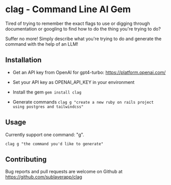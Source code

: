 # clag - Command Line AI Gem

Tired of trying to remember the exact flags to use or digging through
documentation or googling to find how to do the thing you're trying to do?

Suffer no more! Simply describe what you're trying to do and generate the
command with the help of an LLM!

## Installation

* Get an API key from OpenAI for gpt4-turbo: https://platform.openai.com/

* Set your API key as OPENAI\_API\_KEY in your environment

* Install the gem
`gem install clag`

* Generate commands
`clag g "create a new ruby on rails project using postgres and tailwindcss"`

## Usage

Currently support one command: "g".

`clag g "the command you'd like to generate"`

## Contributing

Bug reports and pull requests are welcome on Github at
https://github.com/sublayerapp/clag
